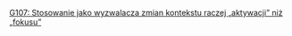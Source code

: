 [G107: Stosowanie jako wyzwalacza zmian kontekstu raczej „aktywacji” niż „fokusu”](https://www.w3.org/WAI/WCAG22/Techniques/general/G107)
